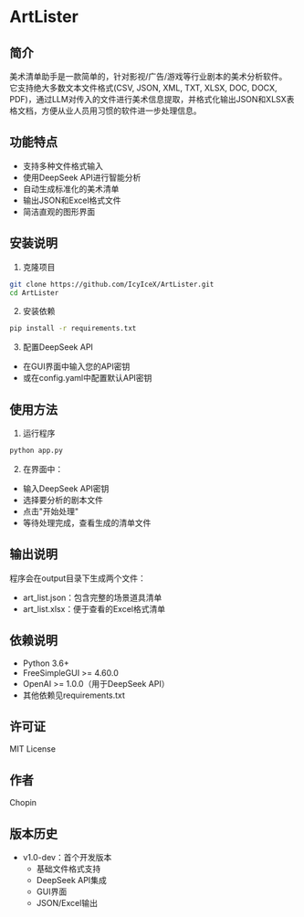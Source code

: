 # ArtLister

## 简介

美术清单助手是一款简单的，针对影视/广告/游戏等行业剧本的美术分析软件。
它支持绝大多数文本文件格式(CSV, JSON, XML, TXT, XLSX, DOC, DOCX, PDF)，通过LLM对传入的文件进行美术信息提取，并格式化输出JSON和XLSX表格文档，方便从业人员用习惯的软件进一步处理信息。

## 功能特点

- 支持多种文件格式输入
- 使用DeepSeek API进行智能分析
- 自动生成标准化的美术清单
- 输出JSON和Excel格式文件
- 简洁直观的图形界面

## 安装说明

1. 克隆项目
```bash
git clone https://github.com/IcyIceX/ArtLister.git
cd ArtLister
```

2. 安装依赖
```bash
pip install -r requirements.txt
```

3. 配置DeepSeek API
- 在GUI界面中输入您的API密钥
- 或在config.yaml中配置默认API密钥

## 使用方法

1. 运行程序
```bash
python app.py
```

2. 在界面中：
- 输入DeepSeek API密钥
- 选择要分析的剧本文件
- 点击"开始处理"
- 等待处理完成，查看生成的清单文件

## 输出说明

程序会在output目录下生成两个文件：
- art_list.json：包含完整的场景道具清单
- art_list.xlsx：便于查看的Excel格式清单

## 依赖说明

- Python 3.6+
- FreeSimpleGUI >= 4.60.0
- OpenAI >= 1.0.0（用于DeepSeek API）
- 其他依赖见requirements.txt

## 许可证

MIT License

## 作者

Chopin

## 版本历史

- v1.0-dev：首个开发版本
  - 基础文件格式支持
  - DeepSeek API集成
  - GUI界面
  - JSON/Excel输出
